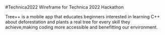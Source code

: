 #Technica2022
Wireframe for Technica 2022 Hackathon

Tree++ is a mobile app that educates beginners interested in learning C++ about deforestation and plants a real tree for every skill they achieve,making coding more accessible and benefitting our environment.
